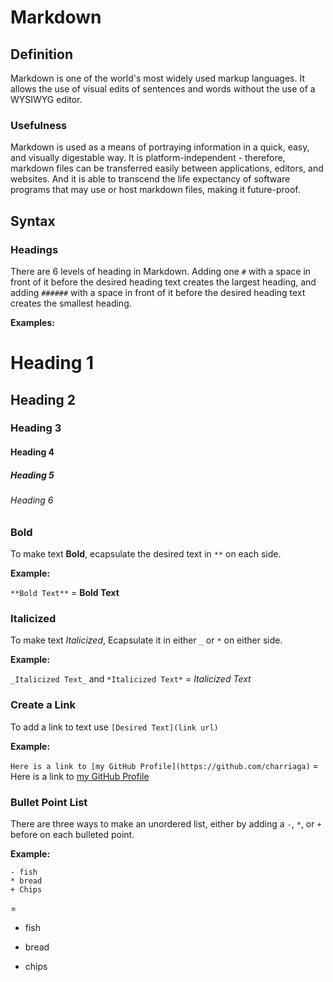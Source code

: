 # Markdown

## Definition

Markdown is one of the world's most widely used markup languages. It allows the use of visual edits of sentences and words without the use of a WYSIWYG editor.

### Usefulness

Markdown is used as a means of portraying information in a quick, easy, and visually digestable way. It is platform-independent - therefore, markdown files can be transferred easily between applications, editors, and websites. And it is able to transcend the life expectancy of software programs that may use or host markdown files, making it future-proof.

## Syntax

### Headings

There are 6 levels of heading in Markdown. Adding one `#` with a space in front of it before the desired heading text creates the largest heading, and adding `######` with a space in front of it before the desired heading text creates the smallest heading.

**Examples:**

# Heading 1
## Heading 2
### Heading 3
#### Heading 4
##### Heading 5
###### Heading 6

### Bold

To make text **Bold**, ecapsulate the desired text in `**` on each side.

**Example:**

`**Bold Text**` = **Bold Text**

### Italicized

To make text *Italicized*, Ecapsulate it in either `_` or `*` on either side.

**Example:**

`_Italicized Text_` and `*Italicized Text*` = *Italicized Text*

### Create a Link

To add a link to text use `[Desired Text](link url)`

**Example:**

`Here is a link to [my GitHub Profile](https://github.com/charriaga)` = Here is a link to [my GitHub Profile](https://github.com/charriaga)

### Bullet Point List

There are three ways to make an unordered list, either by adding a `-`, `*`, or `+` before on each bulleted point.

**Example:**

```
- fish
* bread
+ Chips
```

=

- fish

* bread

+ chips
